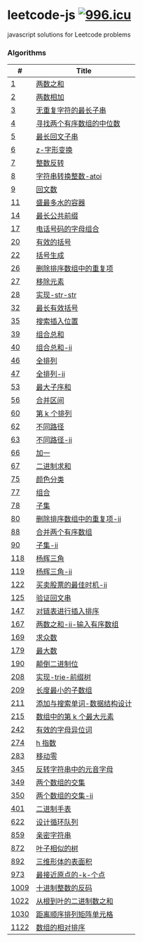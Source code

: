 # leetcode-js [![996.icu](https://img.shields.io/badge/link-996.icu-red.svg)](https://996.icu)

javascript solutions for Leetcode problems

### Algorithms

| #                                                     | Title                                                                         |
| ----------------------------------------------------- | ----------------------------------------------------------------------------- |
| [1](/algorithms/1.两数之和.js)                        | [两数之和](/algorithms/1.两数之和.js)                                         |
| [2](/algorithms/2.两数相加.js)                        | [两数相加](/algorithms/2.两数相加.js)                                         |
| [3](/algorithms/3.无重复字符的最长子串.js)            | [无重复字符的最长子串](/algorithms/3.无重复字符的最长子串.js)                 |
| [4](/algorithms/4.寻找两个有序数组的中位数.js)        | [寻找两个有序数组的中位数](/algorithms/4.寻找两个有序数组的中位数.js)         |
| [5](/algorithms/5.最长回文子串.js)                    | [最长回文子串](/algorithms/5.最长回文子串.js)                                 |
| [6](/algorithms/6.z-字形变换.js)                      | [z-字形变换](/algorithms/6.z-字形变换.js)                                     |
| [7](/algorithms/7.整数反转.js)                        | [整数反转](/algorithms/7.整数反转.js)                                         |
| [8](/algorithms/8.字符串转换整数-atoi.js)             | [字符串转换整数-atoi](/algorithms/8.字符串转换整数-atoi.js)                   |
| [9](/algorithms/9.回文数.js)                          | [回文数](/algorithms/9.回文数.js)                                             |
| [11](/algorithms/11.盛最多水的容器.js)                | [盛最多水的容器](/algorithms/11.盛最多水的容器.js)                            |
| [14](/algorithms/14.最长公共前缀.js)                  | [最长公共前缀](/algorithms/14.最长公共前缀.js)                                |
| [17](/algorithms/17.电话号码的字母组合.js)            | [电话号码的字母组合](/algorithms/17.电话号码的字母组合.js)                    |
| [20](/algorithms/20.有效的括号.js)                    | [有效的括号](/algorithms/20.有效的括号.js)                                    |
| [22](/algorithms/22.括号生成.js)                      | [括号生成](/algorithms/22.括号生成.js)                                        |
| [26](/algorithms/26.删除排序数组中的重复项.js)        | [删除排序数组中的重复项](/algorithms/26.删除排序数组中的重复项.js)            |
| [27](/algorithms/27.移除元素.js)                      | [移除元素](/algorithms/27.移除元素.js)                                        |
| [28](/algorithms/28.实现-str-str.js)                  | [实现-str-str](/algorithms/28.实现-str-str.js)                                |
| [32](/algorithms/32.最长有效括号.js)                  | [最长有效括号](/algorithms/32.最长有效括号.js)                                |
| [35](/algorithms/35.搜索插入位置.js)                  | [搜索插入位置](/algorithms/35.搜索插入位置.js)                                |
| [39](/algorithms/39.组合总和.js)                      | [组合总和](/algorithms/39.组合总和.js)                                        |
| [40](/algorithms/40.组合总和-ii.js)                   | [组合总和-ii](/algorithms/40.组合总和-ii.js)                                  |
| [46](/algorithms/46.全排列.js)                        | [全排列](/algorithms/46.全排列.js)                                            |
| [47](/algorithms/47.全排列-ii.js)                     | [全排列-ii](/algorithms/47.全排列-ii.js)                                      |
| [53](/algorithms/53.最大子序和.js)                    | [最大子序和](/algorithms/53.最大子序和.js)                                    |
| [56](/algorithms/56.合并区间.js)                      | [合并区间](/algorithms/56.合并区间.js)                                        |
| [60](/algorithms/60.第k个排列.js)                     | [第 k 个排列](/algorithms/60.第k个排列.js)                                    |
| [62](/algorithms/62.不同路径.js)                      | [不同路径](/algorithms/62.不同路径.js)                                        |
| [63](/algorithms/63.不同路径-ii.js)                   | [不同路径-ii](/algorithms/63.不同路径-ii.js)                                  |
| [66](/algorithms/66.加一.js)                          | [加一](/algorithms/66.加一.js)                                                |
| [67](/algorithms/67.二进制求和.js)                    | [二进制求和](/algorithms/67.二进制求和.js)                                    |
| [75](/algorithms/75.颜色分类.js)                      | [颜色分类](/algorithms/75.颜色分类.js)                                        |
| [77](/algorithms/77.组合.js)                          | [组合](/algorithms/77.组合.js)                                                |
| [78](/algorithms/78.子集.js)                          | [子集](/algorithms/78.子集.js)                                                |
| [80](/algorithms/80.删除排序数组中的重复项-ii.js)     | [删除排序数组中的重复项-ii](/algorithms/80.删除排序数组中的重复项-ii.js)      |
| [88](/algorithms/88.合并两个有序数组.js)              | [合并两个有序数组](/algorithms/88.合并两个有序数组.js)                        |
| [90](/algorithms/90.子集-ii.js)                       | [子集-ii](/algorithms/90.子集-ii.js)                                          |
| [118](/algorithms/118.杨辉三角.js)                    | [杨辉三角](/algorithms/118.杨辉三角.js)                                       |
| [119](/algorithms/119.杨辉三角-ii.js)                 | [杨辉三角-ii](/algorithms/119.杨辉三角-ii.js)                                 |
| [122](/algorithms/122.买卖股票的最佳时机-ii.js)       | [买卖股票的最佳时机-ii](/algorithms/122.买卖股票的最佳时机-ii.js)             |
| [125](/algorithms/125.验证回文串.js)                  | [验证回文串](/algorithms/125.验证回文串.js)                                   |
| [147](/algorithms/147.对链表进行插入排序.js)          | [对链表进行插入排序](/algorithms/147.对链表进行插入排序.js)                   |
| [167](/algorithms/167.两数之和-ii-输入有序数组.js)    | [两数之和-ii-输入有序数组](/algorithms/167.两数之和-ii-输入有序数组.js)       |
| [169](/algorithms/169.求众数.js)                      | [求众数](/algorithms/169.求众数.js)                                           |
| [179](/algorithms/179.最大数.js)                      | [最大数](/algorithms/179.最大数.js)                                           |
| [190](/algorithms/190.颠倒二进制位.js)                | [颠倒二进制位](/algorithms/190.颠倒二进制位.js)                               |
| [208](/algorithms/208.实现-trie-前缀树.js)            | [实现-trie-前缀树](/algorithms/208.实现-trie-前缀树.js)                       |
| [209](/algorithms/209.长度最小的子数组.js)            | [长度最小的子数组](/algorithms/209.长度最小的子数组.js)                       |
| [211](/algorithms/211.添加与搜索单词-数据结构设计.js) | [添加与搜索单词-数据结构设计](/algorithms/211.添加与搜索单词-数据结构设计.js) |
| [215](/algorithms/215.数组中的第k个最大元素.js)       | [数组中的第 k 个最大元素](/algorithms/215.数组中的第k个最大元素.js)           |
| [242](/algorithms/242.有效的字母异位词.js)            | [有效的字母异位词](/algorithms/242.有效的字母异位词.js)                       |
| [274](/algorithms/274.h指数.js)                       | [h 指数](/algorithms/274.h指数.js)                                            |
| [283](/algorithms/283.移动零.js)                      | [移动零](/algorithms/283.移动零.js)                                           |
| [345](/algorithms/345.反转字符串中的元音字母.js)      | [反转字符串中的元音字母](/algorithms/345.反转字符串中的元音字母.js)           |
| [349](/algorithms/349.两个数组的交集.js)              | [两个数组的交集](/algorithms/349.两个数组的交集.js)                           |
| [350](/algorithms/350.两个数组的交集-ii.js)           | [两个数组的交集-ii](/algorithms/350.两个数组的交集-ii.js)                     |
| [401](/algorithms/401.二进制手表.js)                  | [二进制手表](/algorithms/401.二进制手表.js)                                   |
| [622](/algorithms/622.设计循环队列.js)                | [设计循环队列](/algorithms/622.设计循环队列.js)                               |
| [859](/algorithms/859.亲密字符串.js)                  | [亲密字符串](/algorithms/859.亲密字符串.js)                                   |
| [872](/algorithms/872.叶子相似的树.js)                | [叶子相似的树](/algorithms/872.叶子相似的树.js)                               |
| [892](/algorithms/892.三维形体的表面积.js)            | [三维形体的表面积](/algorithms/892.三维形体的表面积.js)                       |
| [973](/algorithms/973.最接近原点的-k-个点.js)         | [最接近原点的-k-个点](/algorithms/973.最接近原点的-k-个点.js)                 |
| [1009](/algorithms/1009.十进制整数的反码.js)          | [十进制整数的反码](/algorithms/1009.十进制整数的反码.js)                      |
| [1022](/algorithms/1022.从根到叶的二进制数之和.js)    | [从根到叶的二进制数之和](/algorithms/1022.从根到叶的二进制数之和.js)          |
| [1030](/algorithms/1030.距离顺序排列矩阵单元格.js)    | [距离顺序排列矩阵单元格](/algorithms/1030.距离顺序排列矩阵单元格.js)          |
| [1122](/algorithms/1122.数组的相对排序.js)            | [数组的相对排序](/algorithms/1122.数组的相对排序.js)                          |
